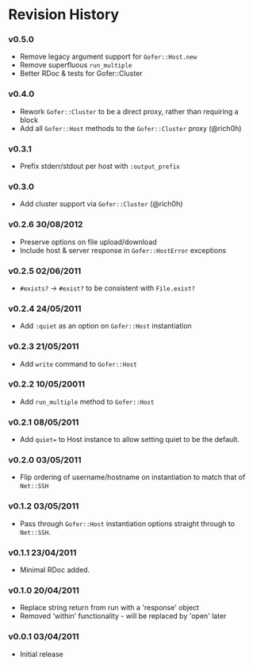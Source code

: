 # Revision History

### v0.5.0

  * Remove legacy argument support for `Gofer::Host.new`
  * Remove superfluous `run_multiple`
  * Better RDoc & tests for Gofer::Cluster

### v0.4.0

  * Rework `Gofer::Cluster` to be a direct proxy, rather than requiring a block
  * Add all `Gofer::Host` methods to the `Gofer::Cluster` proxy (@rich0h)

### v0.3.1

 * Prefix stderr/stdout per host with `:output_prefix`

### v0.3.0

 * Add cluster support via `Gofer::Cluster` (@rich0h)

### v0.2.6 30/08/2012

 * Preserve options on file upload/download
 * Include host & server response in `Gofer::HostError` exceptions

### v0.2.5 02/06/2011

 * `#exists?` -> `#exist?` to be consistent with `File.exist?`

### v0.2.4 24/05/2011

 * Add `:quiet` as an option on `Gofer::Host` instantiation

### v0.2.3 21/05/2011

 * Add `write` command to `Gofer::Host`

### v0.2.2 10/05/20011

 * Add `run_multiple` method to `Gofer::Host`

### v0.2.1 08/05/2011

 * Add `quiet=` to Host instance to allow setting quiet to be the default.

### v0.2.0 03/05/2011

 * Flip ordering of username/hostname on instantiation to match that of `Net::SSH`

### v0.1.2 03/05/2011

 * Pass through `Gofer::Host` instantiation options straight through to `Net::SSH`.

### v0.1.1 23/04/2011

 * Minimal RDoc added.

### v0.1.0 20/04/2011

 * Replace string return from run with a 'response' object
 * Removed 'within' functionality - will be replaced by 'open' later

### v0.0.1 03/04/2011

 * Initial release
